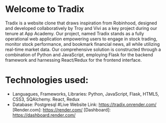 # Welcome to Tradix

Tradix is a website clone that draws inspiration from Robinhood, designed and developed collaboratively by Troy and Vivi as a key project during our tenure at App Academy. Our project, named Tradix stands as a fully operational web application empowering users to engage in stock trading, monitor stock performance, and bookmark financial news, all while utilizing real-time market data. Our comprehensive solution is constructed through a combination of Python and JavaScript, employing Flask for the backend framework and harnessing React/Redux for the frontend interface.

# Technologies used:
- Languagues, Frameworks, Libraries: Python, JavaScript, Flask, HTML5, CSS3, SQAlchemy. React, Redux
- Database: Postgresql
#Live Website Link:
https://tradix.onrender.com/
[Render.com]: https://render.com/
[Dashboard]: https://dashboard.render.com/

